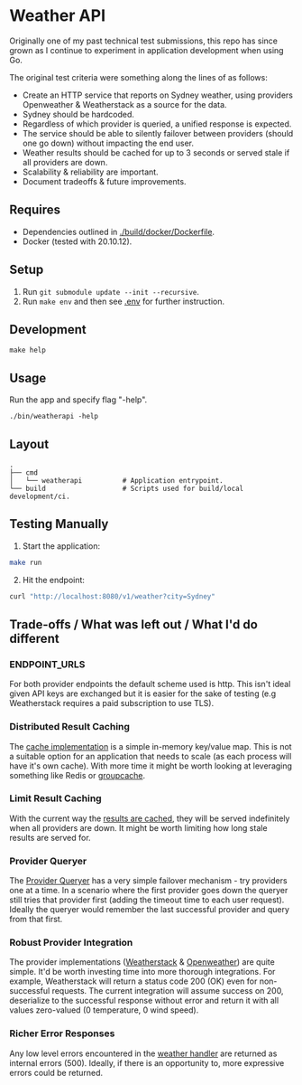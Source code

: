 # Weather API

Originally one of my past technical test submissions, this repo has since grown 
as I continue to experiment in application development when using Go.

The original test criteria were something along the lines of as follows:
- Create an HTTP service that reports on Sydney weather, using providers Openweather & Weatherstack as a source for the data.
- Sydney should be hardcoded.
- Regardless of which provider is queried, a unified response is expected.
- The service should be able to silently failover between providers (should one go down) without impacting the end user.
- Weather results should be cached for up to 3 seconds or served stale if all providers are down.
- Scalability & reliability are important.
- Document tradeoffs & future improvements.

## Requires
* Dependencies outlined in [./build/docker/Dockerfile](./build/docker/Dockerfile).
* Docker (tested with 20.10.12).

## Setup
1. Run `git submodule update --init --recursive`. 
1. Run `make env` and then see [.env](.env) for further instruction.

## Development
```
make help
```

## Usage

Run the app and specify flag "-help".

```
./bin/weatherapi -help
```

## Layout
    .
    ├── cmd                     
    │   └── weatherapi          # Application entrypoint.
    └── build                   # Scripts used for build/local development/ci.

## Testing Manually

1. Start the application:
```bash
make run
```

2. Hit the endpoint:
```bash
curl "http://localhost:8080/v1/weather?city=Sydney"
 ```

## Trade-offs / What was left out / What I'd do different

### ENDPOINT_URLS
For both provider endpoints the default scheme used is http. This isn't ideal given API keys are exchanged but it is easier for the sake of testing (e.g Weatherstack requires a paid subscription to use TLS).

### Distributed Result Caching
The [cache implementation](internal/memorycache/memorycache.go) is a simple in-memory key/value map. This is not a suitable option for an application that needs to scale (as each process will have it's own cache). With more time it might be worth looking at leveraging something like Redis or [groupcache](https://pkg.go.dev/github.com/golang/groupcache#pkg-overview).

### Limit Result Caching
With the current way the [results are cached](internal/providerquery/queryer.go), they will be served indefinitely when all providers are down. It might be worth limiting how long stale results are served for.

### Provider Queryer
The [Provider Queryer](internal/providerquery/queryer.go) has a very simple failover mechanism - try providers one at a time. In a scenario where the first provider goes down the queryer still tries that provider first (adding the timeout time to each user request). Ideally the queryer would remember the last successful provider and query from that first.

### Robust Provider Integration
The provider implementations ([Weatherstack](internal/weatherstack/current.go) & [Openweather](internal/openweather/weather.go)) are quite simple. It'd be worth investing time into more thorough integrations. For example, Weatherstack will return a status code 200 (OK) even for non-successful requests. The current integration will assume success on 200, deserialize to the successful response without error and return it with all values zero-valued (0 temperature, 0 wind speed).

### Richer Error Responses
Any low level errors encountered in the [weather handler](cmd/weatherapi/handlers/weather.go) are returned as internal errors (500). Ideally, if there is an opportunity to, more expressive errors could be returned.
